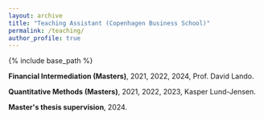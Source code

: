 ```yaml
---
layout: archive
title: "Teaching Assistant (Copenhagen Business School)"
permalink: /teaching/
author_profile: true
---
```


{% include base_path %}

**Financial Intermediation (Masters)**, 2021, 2022, 2024, Prof. David Lando.

**Quantitative Methods (Masters)**, 2021, 2022, 2023, Kasper Lund-Jensen.

**Master's thesis supervision**, 2024.

